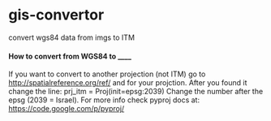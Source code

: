 gis-convertor
=============

convert wgs84 data from imgs to ITM

#### How to convert from WGS84 to ____

If you want to convert to another projection (not ITM) go to http://spatialreference.org/ref/ and for your projction. 
After you found it change the line:
 prj_itm = Proj(init=epsg:2039)
Change the number after the epsg (2039 = Israel). 
For more info check pyproj docs at: https://code.google.com/p/pyproj/
  
